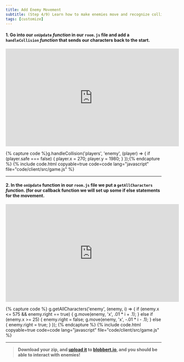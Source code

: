 ```yaml
---
title: Add Enemy Movement
subtitle: (Step 4/9) Learn how to make enemies move and recognize collision.
tags: [customize]
---
```

#### 1. Go into our `onUpdate` _function_ in our `room.js` file and add a `handleCollision` _function_ that sends our characters back to the start.

<iframe width="560" height="315" src="https://www.youtube.com/embed/nGpu4sZiAQA" frameborder="0" allow="accelerometer; autoplay; clipboard-write; encrypted-media; gyroscope; picture-in-picture" allowfullscreen></iframe><br>

{% capture code %}g.handleCollision('players',  'enemy',  (player)  =>  {
	if (player.safe === false) {
		player.x =  270;
		player.y =  1980;
	}
});{% endcapture %}
{% include code.html copyable=true code=code lang="javascript" file="code/client/src/game.js" %}

<hr class="uk-margin-medium">

#### 2. In the `onUpdate` function in our `room.js` file we put a `getAllCharacters`  _function_. (for our callback function we will set up some if else statements for the movement.

<iframe width="560" height="315" src="https://www.youtube.com/embed/5mYBdR03rE4" frameborder="0" allow="accelerometer; autoplay; clipboard-write; encrypted-media; gyroscope; picture-in-picture" allowfullscreen></iframe><br>

{% capture code %}
g.getAllCharacters('enemy', (enemy, i) => {
	if (enemy.x <= 575 && enemy.right == true) {
		g.move(enemy, 'x', .01 * i + .1);
	}
	else if (enemy.x >= 25) {
		enemy.right = false;
		g.move(enemy, 'x', -.01 * i - .1);
	}
	else {
		enemy.right = true;
	}
});
{% endcapture %}
{% include code.html copyable=true code=code lang="javascript" file="code/client/src/game.js" %}

<hr class="uk-margin-medium">

>  **Download  your  zip,  and  [upload  it](/tutorials/uploadtoserver/)  to  [blobbert.io](https://blobbert.io/),  and  you  should  be  able  to  interact with enemies!**

